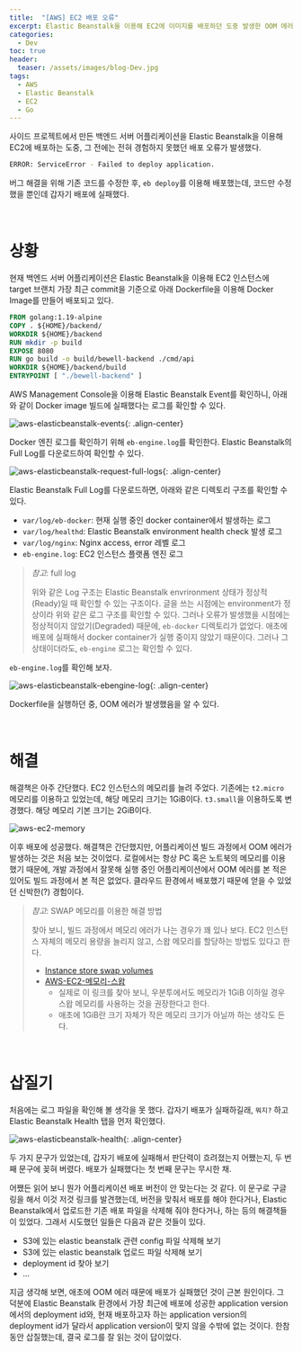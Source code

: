 ```yaml
---
title:  "[AWS] EC2 배포 오류"
excerpt: Elastic Beanstalk을 이용해 EC2에 이미지를 배포하던 도중 발생한 OOM 에러
categories:
  - Dev
toc: true
header:
  teaser: /assets/images/blog-Dev.jpg
tags:
  - AWS
  - Elastic Beanstalk
  - EC2
  - Go
---
```


 사이드 프로젝트에서 만든 백엔드 서버 어플리케이션을 Elastic Beanstalk을 이용해 EC2에 배포하는 도중, 그 전에는 전혀 경험하지 못했던 배포 오류가 발생했다.

```bash
ERROR: ServiceError - Failed to deploy application.
```

 버그 해결을 위해 기존 코드를 수정한 후, `eb deploy`를 이용해 배포했는데, 코드만 수정했을 뿐인데 갑자기 배포에 실패했다.

<br>

# 상황

현재 백엔드 서버 어플리케이션은 Elastic Beanstalk을 이용해 EC2 인스턴스에 target 브랜치 가장 최근 commit을 기준으로 아래 Dockerfile을 이용해 Docker Image를 만들어 배포되고 있다. 

```dockerfile
FROM golang:1.19-alpine
COPY . ${HOME}/backend/
WORKDIR ${HOME}/backend
RUN mkdir -p build
EXPOSE 8080
RUN go build -o build/bewell-backend ./cmd/api
WORKDIR ${HOME}/backend/build
ENTRYPOINT [ "./bewell-backend" ]
```

AWS Management Console을 이용해 Elastic Beanstalk Event를 확인하니, 아래와 같이 Docker image 빌드에 실패했다는 로그를 확인할 수 있다.

![aws-elasticbeanstalk-events]({{site.url}}/assets/images/aws-elasticbeanstalk-events.png){: .align-center}

Docker 엔진 로그를 확인하기 위해 `eb-engine.log`를 확인한다. Elastic Beanstalk의 Full Log를 다운로드하여 확인할 수 있다.

![aws-elasticbeanstalk-request-full-logs]({{site.url}}/assets/images/aws-elasticbeanstalk-request-full-logs.png){: .align-center}

Elastic Beanstalk Full Log를 다운로드하면, 아래와 같은 디렉토리 구조를 확인할 수 있다.

- `var/log/eb-docker`: 현재 실행 중인 docker container에서 발생하는 로그
- `var/log/healthd`: Elastic Beanstalk environment health check 발생 로그
- `var/log/nginx`: Nginx access, error 레벨 로그
- `eb-engine.log`: EC2 인스턴스 플랫폼 엔진 로그

> *참고*: full log
>
> 위와 같은 Log 구조는 Elastic Beanstalk envrironment 상태가 정상적(Ready)일 때 확인할 수 있는 구조이다. 글을 쓰는 시점에는 environment가 정상이라 위와 같은 로그 구조를 확인할 수 있다. 그러나 오류가 발생했을 시점에는 정상적이지 않았기(Degraded) 때문에, `eb-docker` 디렉토리가 없었다. 애초에 배포에 실패해서 docker container가 실행 중이지 않았기 때문이다. 그러나 그 상태이더라도, `eb-engine` 로그는 확인할 수 있다.

`eb-engine.log`를 확인해 보자.

![aws-elasticbeanstalk-ebengine-log]({{site.url}}/assets/images/aws-elasticbeanstalk-ebengine-log.png){: .align-center}

Dockerfile을 실행하던 중, OOM 에러가 발생했음을 알 수 있다.

<br>

# 해결

해결책은 아주 간단했다. EC2 인스턴스의 메모리를 늘려 주었다. 기존에는 `t2.micro` 메모리를 이용하고 있었는데, 해당 메모리 크기는 1GiB이다. `t3.small`을 이용하도록 변경했다. 해당 메모리 기본 크기는 2GiB이다.

![aws-ec2-memory]({{site.url}}/assets/images/aws-ec2-memory.png)

이후 배포에 성공했다. 해결책은 간단했지만, 어플리케이션 빌드 과정에서 OOM 에러가 발생하는 것은 처음 보는 것이었다. 로컬에서는 항상 PC 혹은 노트북의 메모리를 이용했기 때문에, 개발 과정에서 잘못해 실행 중인 어플리케이션에서 OOM 에러를 본 적은 있어도 빌드 과정에서 본 적은 없었다. 클라우드 환경에서 배포했기 때문에 얻을 수 있었던 신박한(?) 경험이다. 

> *참고*: SWAP 메모리를 이용한 해결 방법
>
> 찾아 보니, 빌드 과정에서 메모리 에러가 나는 경우가 꽤 있나 보다. EC2 인스턴스 자체의 메모리 용량을 늘리지 않고, 스왑 메모리를 할당하는 방법도 있다고 한다.
>
> - [Instance store swap volumes](https://docs.aws.amazon.com/AWSEC2/latest/UserGuide/instance-store-swap-volumes.html)
> - [AWS-EC2-메모리-스왑](https://velog.io/@shawnhansh/AWS-EC2-%EB%A9%94%EB%AA%A8%EB%A6%AC-%EC%8A%A4%EC%99%91)
>   - 실제로 이 링크를 찾아 보니, 우분투에서도 메모리가 1GiB 이하일 경우 스왑 메모리를 사용하는 것을 권장한다고 한다.
>   - 애초에 1GiB란 크기 자체가 작은 메모리 크기가 아닐까 하는 생각도 든다.



<br>

# 삽질기

처음에는 로그 파일을 확인해 볼 생각을 못 했다. 갑자기 배포가 실패하길래, `뭐지?` 하고 Elastic Beanstalk Health 탭을 먼저 확인했다.

![aws-elasticbeanstalk-health]({{site.url}}/assets/images/aws-elasticbeanstalk-health.png){: .align-center}

 두 가지 문구가 있었는데, 갑자기 배포에 실패해서 판단력이 흐려졌는지 어쨌는지, 두 번째 문구에 꽂혀 버렸다. 배포가 실패했다는 첫 번째 문구는 무시한 채.

 어쨌든 읽어 보니 뭔가 어플리케이션 배포 버전이 안 맞는다는 것 같다. 이 문구로 구글링을 해서 이것 저것 링크를 발견했는데, 버전을 맞춰서 배포를 해야 한다거나, Elastic Beanstalk에서 업로드한 기존 배포 파일을 삭제해 줘야 한다거나, 하는 등의 해결책들이 있었다. 그래서 시도했던 일들은 다음과 같은 것들이 있다.

- S3에 있는 elastic beanstalk 관련 config 파일 삭제해 보기
- S3에 있는 elastic beanstalk 업로드 파일 삭제해 보기
- deployment id 찾아 보기
- ...

 지금 생각해 보면, 애초에 OOM 에러 때문에 배포가 실패했던 것이 근본 원인이다. 그 덕분에 Elastic Beanstalk 환경에서 가장 최근에 배포에 성공한 application version에서의 deployment id와, 현재 배포하고자 하는 application version의 deployment id가 달라서 application version이 맞지 않을 수밖에 없는 것이다. 한참 동안 삽질했는데, 결국 로그를 잘 읽는 것이 답이었다.
